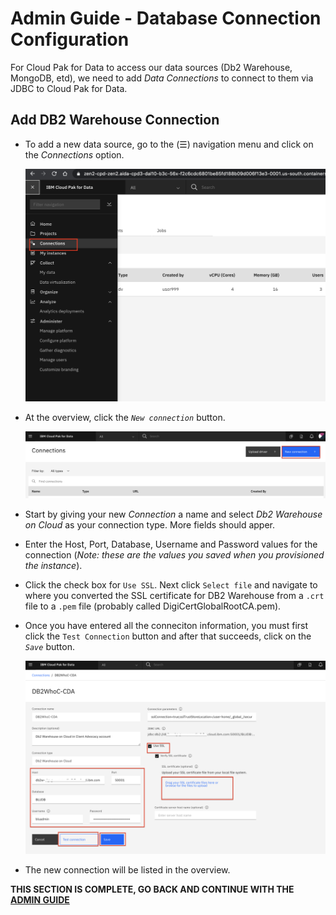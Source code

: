 # Admin Guide - Database Connection Configuration

For Cloud Pak for Data to access our data sources (Db2 Warehouse, MongoDB, etd), we need to add *Data Connections* to connect to them via JDBC to Cloud Pak for Data.

## Add DB2 Warehouse Connection

* To add a new data source, go to the (☰) navigation menu and click on the *Connections* option.

  ![(☰) Menu -> Collections](../workshop/.gitbook/assets/images/navigation/menu-connections.png)

* At the overview, click the *`New connection`* button.

  ![Overview page](../workshop/.gitbook/assets/images/connections/conn-new-connection.png)

* Start by giving your new *Connection* a name and select *Db2 Warehouse on Cloud* as your connection type. More fields should apper.

* Enter the Host, Port, Database, Username and Password values for the connection (*Note: these are the values you saved when you provisioned the instance*).

* Click the check box for `Use SSL`. Next click `Select file` and navigate to where you converted the SSL certificate for DB2 Warehouse from a `.crt` file to a `.pem` file (probably called DigiCertGlobalRootCA.pem).

* Once you have entered all the conneciton information, you must first click the `Test Connection` button and after that succeeds, click on the *`Save`* button.

  ![Add a Db2 Warehouse on Cloud connection](../workshop/.gitbook/assets/images/connections/conn-details.png)

* The new connection will be listed in the overview.

__THIS SECTION IS COMPLETE, GO BACK AND CONTINUE WITH THE [ADMIN GUIDE](./README.md)__
